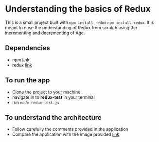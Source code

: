 # Understanding the basics of Redux
This is a small project built with `npm install redux` <code>npm install redux</code>.
It is meant to ease the understanding of Redux from scratch using the incrementing and decrementing of Age.

## Dependencies
* npm [link](https://www.npmjs.com/ "NPM")
* redux [link](https://redux.js.org/ "REDUX")

## To run the app
* Clone the project to your machine
* navigate in to **redux-test** in your terminal
* run `node redux-test.js` 

## To understand the architecture
* Follow carefully the comments provided in the application
* Compare the application with the image provided [link](https://res.cloudinary.com/ebysoft/image/upload/v1551331836/REDUX_ARCHITECHURE.jpg "here")